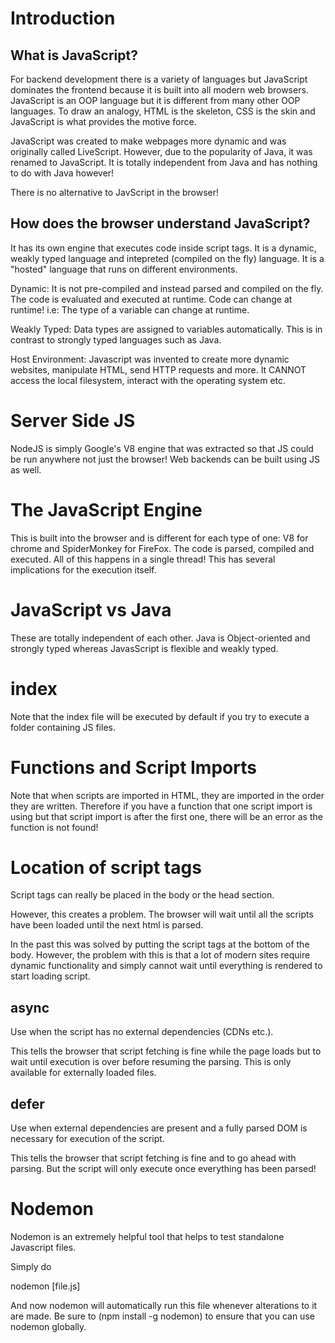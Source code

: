 # Introduction

## What is JavaScript?

For backend development there is a variety of languages but JavaScript dominates the frontend because it is built into all modern web browsers. JavaScript is an OOP language but it is different from many other OOP languages. To draw an analogy, HTML is the skeleton, CSS is the skin and JavaScript is what provides the motive force. 

JavaScript was created to make webpages more dynamic and was originally called LiveScript. However, due to the popularity of Java, it was renamed to JavaScript. It is totally independent from Java and has nothing to do with Java however!

There is no alternative to JavScript in the browser!

## How does the browser understand JavaScript?

It has its own engine that executes code inside script tags. It is a dynamic, weakly typed language and intepreted (compiled on the fly) language. It is a "hosted" language that runs on different environments. 

Dynamic: It is not pre-compiled and instead parsed and compiled on the fly. The code is evaluated and executed at runtime. Code can change at runtime! i.e: The type of a variable can change at runtime. 

Weakly Typed: Data types are assigned to variables automatically. This is in contrast to strongly typed languages such as Java. 

Host Environment: Javascript was invented to create more dynamic websites, manipulate HTML, send HTTP requests and more. It CANNOT access the local filesystem, interact with the operating system etc. 

# Server Side JS

NodeJS is simply Google's V8 engine that was extracted so that JS could be run anywhere not just the browser! Web backends can be built using JS as well. 

# The JavaScript Engine

This is built into the browser and is different for each type of one: V8 for chrome and SpiderMonkey for FireFox. The code is parsed, compiled and executed. All of this happens in a single thread! This has several implications for the execution itself.

# JavaScript vs Java

These are totally independent of each other. Java is Object-oriented and strongly typed whereas JavasScript is flexible and weakly typed. 

# index

Note that the index file will be executed by default if you try to execute a folder containing JS files. 

# Functions and Script Imports

Note that when scripts are imported in HTML, they are imported in the order they are written. Therefore if you have a function that one script import is using but that script import is after the first one, there will be an error as the function is not found!

# Location of script tags

Script tags can really be placed in the body or the head section. 

However, this creates a problem. The browser will wait until all the scripts have been loaded until the next html is parsed. 

In the past this was solved by putting the script tags at the bottom of the body. However, the problem with this is that a lot of modern sites require dynamic functionality and simply cannot wait until everything is rendered to start loading script. 

## async

Use when the script has no external dependencies (CDNs etc.).

This tells the browser that script fetching is fine while the page loads but to wait until execution is over before resuming the parsing. This is only available for externally loaded files.

## defer

Use when external dependencies are present and a fully parsed DOM is necessary for execution of the script. 

This tells the browser that script fetching is fine and to go ahead with parsing. But the script will only execute once everything has been parsed!

# Nodemon

Nodemon is an extremely helpful tool that helps to test standalone Javascript files. 

Simply do 

nodemon [file.js]

And now nodemon will automatically run this file whenever alterations to it are made. Be sure to (npm install -g nodemon) to ensure that you can use nodemon globally.
